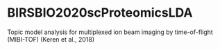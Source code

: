 # BIRSBIO2020scProteomicsLDA
Topic model analysis for multiplexed ion beam imaging by time-of-flight (MIBI-TOF) (Keren et al., 2018)
